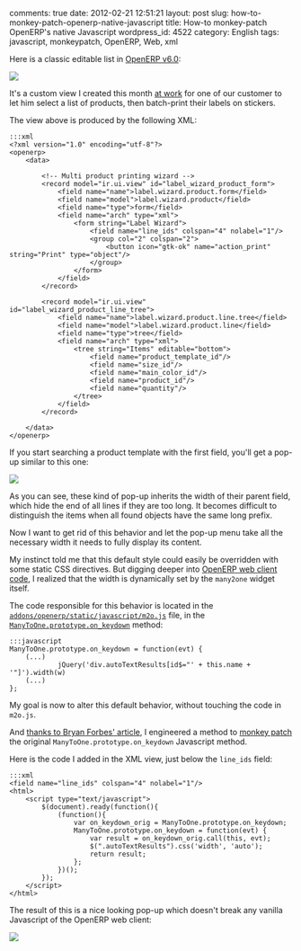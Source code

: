 comments: true
date: 2012-02-21 12:51:21
layout: post
slug: how-to-monkey-patch-openerp-native-javascript
title: How-to monkey-patch OpenERP's native Javascript
wordpress_id: 4522
category: English
tags: javascript, monkeypatch, OpenERP, Web, xml

Here is a classic editable list in [OpenERP v6.0](http://www.openerp.com/node/607/2011/01):

[![](http://kevin.deldycke.com/wp-content/uploads/2012/01/editable-list-300x66.png)](http://kevin.deldycke.com/wp-content/uploads/2012/01/editable-list.png)

It's a custom view I created this month [at work](http://www.smile.fr/Solutions/ERP) for one of our customer to let him select a list of products, then batch-print their labels on stickers.

The view above is produced by the following XML:


    :::xml
    <?xml version="1.0" encoding="utf-8"?>
    <openerp>
        <data>

            <!-- Multi product printing wizard -->
            <record model="ir.ui.view" id="label_wizard_product_form">
                <field name="name">label.wizard.product.form</field>
                <field name="model">label.wizard.product</field>
                <field name="type">form</field>
                <field name="arch" type="xml">
                    <form string="Label Wizard">
                        <field name="line_ids" colspan="4" nolabel="1"/>
                        <group col="2" colspan="2">
                            <button icon="gtk-ok" name="action_print" string="Print" type="object"/>
                        </group>
                    </form>
                </field>
            </record>

            <record model="ir.ui.view" id="label_wizard_product_line_tree">
                <field name="name">label.wizard.product.line.tree</field>
                <field name="model">label.wizard.product.line</field>
                <field name="type">tree</field>
                <field name="arch" type="xml">
                    <tree string="Items" editable="bottom">
                        <field name="product_template_id"/>
                        <field name="size_id"/>
                        <field name="main_color_id"/>
                        <field name="product_id"/>
                        <field name="quantity"/>
                    </tree>
                </field>
            </record>

        </data>
    </openerp>




If you start searching a product template with the first field, you'll get a pop-up similar to this one:

[![](http://kevin.deldycke.com/wp-content/uploads/2012/01/fixed-width-popup-list-300x196.png)](http://kevin.deldycke.com/wp-content/uploads/2012/01/fixed-width-popup-list.png)

As you can see, these kind of pop-up inherits the width of their parent field, which hide the end of all lines if they are too long. It becomes difficult to distinguish the items when all found objects have the same long prefix.

Now I want to get rid of this behavior and let the pop-up menu take all the necessary width it needs to fully display its content.

My instinct told me that this default style could easily be overridden with some static CSS directives. But digging deeper into [OpenERP web client code](http://bazaar.launchpad.net/~openerp/openobject-client-web/6.0/files), I realized that the width is dynamically set by the `many2one` widget itself.

The code responsible for this behavior is located in the [`addons/openerp/static/javascript/m2o.js`](http://bazaar.launchpad.net/~openerp/openobject-client-web/6.0/view/head:/addons/openerp/static/javascript/m2o.js) file, in the [`ManyToOne.prototype.on_keydown`](http://bazaar.launchpad.net/~openerp/openobject-client-web/6.0/view/head:/addons/openerp/static/javascript/m2o.js#L267) method:


    :::javascript
    ManyToOne.prototype.on_keydown = function(evt) {
        (...)
                jQuery('div.autoTextResults[id$="' + this.name + '"]').width(w)
        (...)
    };




My goal is now to alter this default behavior, without touching the code in `m2o.js`.

And [thanks to Bryan Forbes' article](http://www.reigndropsfall.net/2010/06/15/monkey-patching/), I engineered a method to [monkey patch](http://wikipedia.org/wiki/Monkey_patch) the original `ManyToOne.prototype.on_keydown` Javascript method.

Here is the code I added in the XML view, just below the `line_ids` field:


    :::xml
    <field name="line_ids" colspan="4" nolabel="1"/>
    <html>
        <script type="text/javascript">
            $(document).ready(function(){
                (function(){
                    var on_keydown_orig = ManyToOne.prototype.on_keydown;
                    ManyToOne.prototype.on_keydown = function(evt) {
                        var result = on_keydown_orig.call(this, evt);
                        $(".autoTextResults").css('width', 'auto');
                        return result;
                    };
                })();
            });
        </script>
    </html>




The result of this is a nice looking pop-up which doesn't break any vanilla Javascript of the OpenERP web client:

[![](http://kevin.deldycke.com/wp-content/uploads/2012/01/variable-width-popup-list-300x196.png)](http://kevin.deldycke.com/wp-content/uploads/2012/01/variable-width-popup-list.png)
